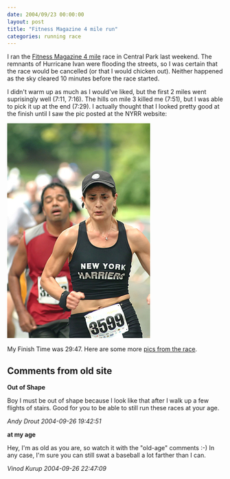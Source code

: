 ```yaml
---
date: 2004/09/23 00:00:00
layout: post
title: "Fitness Magazine 4 mile run"
categories: running race
---
```


I ran the [Fitness Magazine 4 mile](http://web2.nyrrc.org/cgi-bin/htmlos.cgi/70321.2.524689168900021574) race in Central Park last weekend. The remnants of Hurricane Ivan were flooding the streets, so I was certain that the race would be cancelled (or that I would chicken out). Neither happened as the sky cleared 10 minutes before the race started.

I didn't warm up as much as I would've liked, but the first 2 miles went suprisingly well (7:11, 7:16). The hills on mile 3 killed me (7:51), but I was able to pick it up at the end (7:29). I actually thought that I looked pretty good at the finish until I saw the pic posted at the NYRR website:

<img src="/images/run-die.jpg" class="inset" height="500" width="333" />

My Finish Time was 29:47. Here are some more [pics from the race](http://www.nyrrc.org/race/2004/photosa40918.html).

<div id="comment-box">
<h2>Comments from old site</h2>

<div class="one-comment">
<p><b>Out of Shape</b></p>
<p>
Boy I must be out of shape because I look like that after I walk up a
few flights of stairs. Good for you to be able to still run these
races at your age.
</p>
<address class="signature">
<span class="author">Andy Drout</span>
<span class="date">2004-09-26 19:42:51</span>
</address>
</div>

<div class="my-comment">
<p><b>at my age</b></p>
<p>
Hey, I'm as old as you are, so watch it with the "old-age" comments
:-) In any case, I'm sure you can still swat a baseball a lot farther
than I can.
</p>
<address class="signature">
<span class="author">Vinod Kurup</span>
<span class="date">2004-09-26 22:47:09</span>
</address>
</div>

</div>
